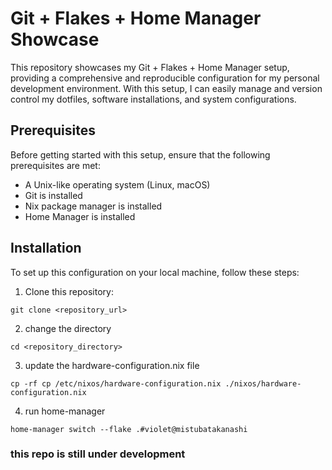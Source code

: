 # Git + Flakes + Home Manager Showcase

This repository showcases my Git + Flakes + Home Manager setup, providing
a comprehensive and reproducible configuration for my personal development
environment. With this setup, I can easily manage and version control my
dotfiles, software installations, and system configurations.

## Prerequisites

Before getting started with this setup, ensure that the following prerequisites are met:

- A Unix-like operating system (Linux, macOS)
- Git is installed
- Nix package manager is installed
- Home Manager is installed

## Installation

To set up this configuration on your local machine, follow these steps:

1. Clone this repository:

```shell
git clone <repository_url>
```

2. change the directory

```shell
cd <repository_directory>
```

3. update the hardware-configuration.nix file

```shell
cp -rf cp /etc/nixos/hardware-configuration.nix ./nixos/hardware-configuration.nix
```

4. run home-manager

```shell
home-manager switch --flake .#violet@mistubatakanashi
```

### this repo is still under development
